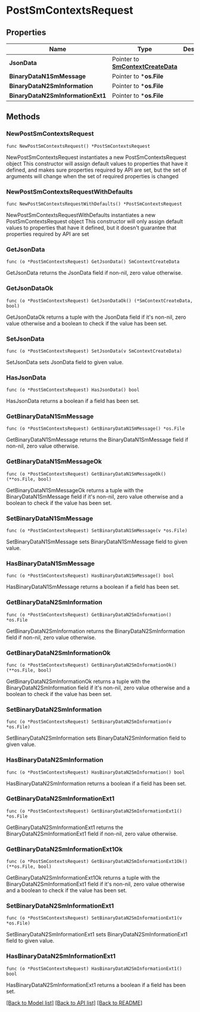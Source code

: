 # PostSmContextsRequest

## Properties

Name | Type | Description | Notes
------------ | ------------- | ------------- | -------------
**JsonData** | Pointer to [**SmContextCreateData**](SmContextCreateData.md) |  | [optional] 
**BinaryDataN1SmMessage** | Pointer to ***os.File** |  | [optional] 
**BinaryDataN2SmInformation** | Pointer to ***os.File** |  | [optional] 
**BinaryDataN2SmInformationExt1** | Pointer to ***os.File** |  | [optional] 

## Methods

### NewPostSmContextsRequest

`func NewPostSmContextsRequest() *PostSmContextsRequest`

NewPostSmContextsRequest instantiates a new PostSmContextsRequest object
This constructor will assign default values to properties that have it defined,
and makes sure properties required by API are set, but the set of arguments
will change when the set of required properties is changed

### NewPostSmContextsRequestWithDefaults

`func NewPostSmContextsRequestWithDefaults() *PostSmContextsRequest`

NewPostSmContextsRequestWithDefaults instantiates a new PostSmContextsRequest object
This constructor will only assign default values to properties that have it defined,
but it doesn't guarantee that properties required by API are set

### GetJsonData

`func (o *PostSmContextsRequest) GetJsonData() SmContextCreateData`

GetJsonData returns the JsonData field if non-nil, zero value otherwise.

### GetJsonDataOk

`func (o *PostSmContextsRequest) GetJsonDataOk() (*SmContextCreateData, bool)`

GetJsonDataOk returns a tuple with the JsonData field if it's non-nil, zero value otherwise
and a boolean to check if the value has been set.

### SetJsonData

`func (o *PostSmContextsRequest) SetJsonData(v SmContextCreateData)`

SetJsonData sets JsonData field to given value.

### HasJsonData

`func (o *PostSmContextsRequest) HasJsonData() bool`

HasJsonData returns a boolean if a field has been set.

### GetBinaryDataN1SmMessage

`func (o *PostSmContextsRequest) GetBinaryDataN1SmMessage() *os.File`

GetBinaryDataN1SmMessage returns the BinaryDataN1SmMessage field if non-nil, zero value otherwise.

### GetBinaryDataN1SmMessageOk

`func (o *PostSmContextsRequest) GetBinaryDataN1SmMessageOk() (**os.File, bool)`

GetBinaryDataN1SmMessageOk returns a tuple with the BinaryDataN1SmMessage field if it's non-nil, zero value otherwise
and a boolean to check if the value has been set.

### SetBinaryDataN1SmMessage

`func (o *PostSmContextsRequest) SetBinaryDataN1SmMessage(v *os.File)`

SetBinaryDataN1SmMessage sets BinaryDataN1SmMessage field to given value.

### HasBinaryDataN1SmMessage

`func (o *PostSmContextsRequest) HasBinaryDataN1SmMessage() bool`

HasBinaryDataN1SmMessage returns a boolean if a field has been set.

### GetBinaryDataN2SmInformation

`func (o *PostSmContextsRequest) GetBinaryDataN2SmInformation() *os.File`

GetBinaryDataN2SmInformation returns the BinaryDataN2SmInformation field if non-nil, zero value otherwise.

### GetBinaryDataN2SmInformationOk

`func (o *PostSmContextsRequest) GetBinaryDataN2SmInformationOk() (**os.File, bool)`

GetBinaryDataN2SmInformationOk returns a tuple with the BinaryDataN2SmInformation field if it's non-nil, zero value otherwise
and a boolean to check if the value has been set.

### SetBinaryDataN2SmInformation

`func (o *PostSmContextsRequest) SetBinaryDataN2SmInformation(v *os.File)`

SetBinaryDataN2SmInformation sets BinaryDataN2SmInformation field to given value.

### HasBinaryDataN2SmInformation

`func (o *PostSmContextsRequest) HasBinaryDataN2SmInformation() bool`

HasBinaryDataN2SmInformation returns a boolean if a field has been set.

### GetBinaryDataN2SmInformationExt1

`func (o *PostSmContextsRequest) GetBinaryDataN2SmInformationExt1() *os.File`

GetBinaryDataN2SmInformationExt1 returns the BinaryDataN2SmInformationExt1 field if non-nil, zero value otherwise.

### GetBinaryDataN2SmInformationExt1Ok

`func (o *PostSmContextsRequest) GetBinaryDataN2SmInformationExt1Ok() (**os.File, bool)`

GetBinaryDataN2SmInformationExt1Ok returns a tuple with the BinaryDataN2SmInformationExt1 field if it's non-nil, zero value otherwise
and a boolean to check if the value has been set.

### SetBinaryDataN2SmInformationExt1

`func (o *PostSmContextsRequest) SetBinaryDataN2SmInformationExt1(v *os.File)`

SetBinaryDataN2SmInformationExt1 sets BinaryDataN2SmInformationExt1 field to given value.

### HasBinaryDataN2SmInformationExt1

`func (o *PostSmContextsRequest) HasBinaryDataN2SmInformationExt1() bool`

HasBinaryDataN2SmInformationExt1 returns a boolean if a field has been set.


[[Back to Model list]](../README.md#documentation-for-models) [[Back to API list]](../README.md#documentation-for-api-endpoints) [[Back to README]](../README.md)


